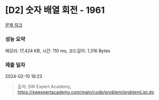 # [D2] 숫자 배열 회전 - 1961 

[문제 링크](https://swexpertacademy.com/main/code/problem/problemDetail.do?contestProbId=AV5Pq-OKAVYDFAUq) 

### 성능 요약

메모리: 17,424 KB, 시간: 110 ms, 코드길이: 1,316 Bytes

### 제출 일자

2024-02-10 18:23



> 출처: SW Expert Academy, https://swexpertacademy.com/main/code/problem/problemList.do